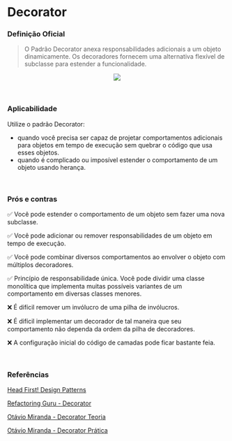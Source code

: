 # Decorator

### Definição Oficial
> O Padrão Decorator anexa responsabilidades adicionais a um objeto dinamicamente. Os decoradores fornecem uma alternativa flexível de subclasse para estender a funcionalidade.

<p align="center">
  <img src="https://refactoring.guru/images/patterns/diagrams/decorator/structure-indexed.png?id=09401b230a58f2249e4c9a1195d485a0" />
</p>

<br>

### Aplicabilidade
Utilize o padrão Decorator:
* quando você precisa ser capaz de projetar comportamentos adicionais para objetos em tempo de execução sem quebrar o código que usa esses objetos.
* quando é complicado ou imposível estender o comportamento de um objeto usando herança.

<br>

### Prós e contras

:white_check_mark: Você pode estender o comportamento de um objeto sem fazer uma nova subclasse.

:white_check_mark: Você pode adicionar ou remover responsabilidades de um objeto em tempo de execução.

:white_check_mark: Você pode combinar diversos comportamentos ao envolver o objeto com múltiplos decoradores.

:white_check_mark: Princípio de responsabilidade única. Você pode dividir uma classe monolítica que implementa muitas possíveis variantes de um comportamento em diversas classes menores.

:x: É difícil remover um invólucro de uma pilha de invólucros.

:x: É difícil implementar um decorador de tal maneira que seu comportamento não dependa da ordem da pilha de decoradores.

:x: A configuração inicial do código de camadas pode ficar bastante feia.

<br>

### Referências
[Head First! Design Patterns](https://www.amazon.com.br/Head-First-Design-Patterns-Freeman/dp/0596007124)

[Refactoring Guru - Decorator](https://refactoring.guru/pt-br/design-patterns/decorator)

[Otávio Miranda - Decorator Teoria](https://www.youtube.com/watch?v=p3Dh7VjxudE)

[Otávio Miranda - Decorator Prática](https://www.youtube.com/watch?v=IjigJlX8hMM)
